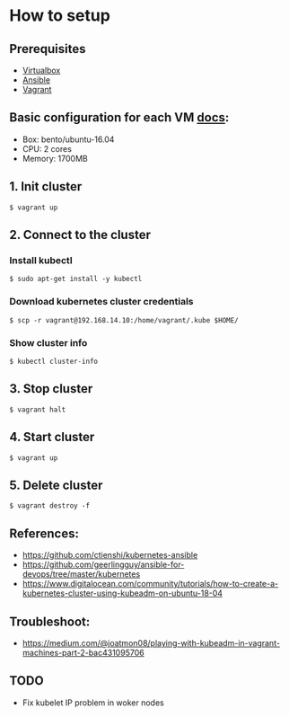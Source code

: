 # How to setup

## Prerequisites
- [Virtualbox](https://www.virtualbox.org/)
- [Ansible](https://www.ansible.com/)
- [Vagrant](https://www.vagrantup.com/)

## Basic configuration for each VM [docs](https://kubernetes.io/docs/setup/production-environment/tools/kubeadm/create-cluster-kubeadm/#before-you-begin):
- Box: bento/ubuntu-16.04
- CPU: 2 cores
- Memory: 1700MB

## 1. Init cluster
`$ vagrant up`
## 2. Connect to the cluster
### Install kubectl
`$ sudo apt-get install -y kubectl`
### Download kubernetes cluster credentials
`$ scp -r vagrant@192.168.14.10:/home/vagrant/.kube $HOME/`
### Show cluster info
`$ kubectl cluster-info`
## 3. Stop cluster
`$ vagrant halt`
## 4. Start cluster
`$ vagrant up`
## 5. Delete cluster
`$ vagrant destroy -f`
## References:
- https://github.com/ctienshi/kubernetes-ansible
- https://github.com/geerlingguy/ansible-for-devops/tree/master/kubernetes
- https://www.digitalocean.com/community/tutorials/how-to-create-a-kubernetes-cluster-using-kubeadm-on-ubuntu-18-04

## Troubleshoot:
- https://medium.com/@joatmon08/playing-with-kubeadm-in-vagrant-machines-part-2-bac431095706

## TODO
- Fix kubelet IP problem in woker nodes